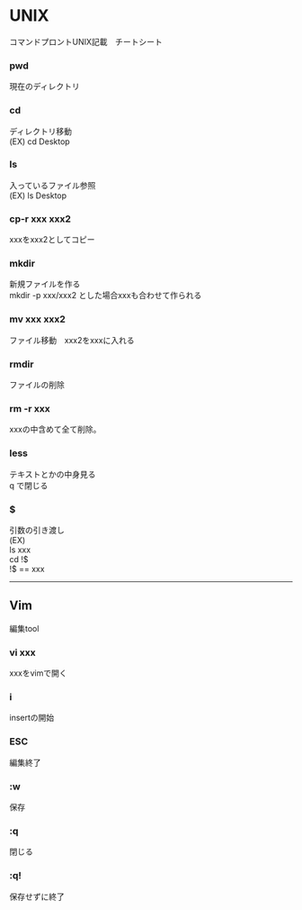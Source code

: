 # UNIX
コマンドプロントUNIX記載　チートシート


### pwd
現在のディレクトリ  

### cd  
ディレクトリ移動  
(EX) cd Desktop  

### ls  
入っているファイル参照  
(EX) ls Desktop  

### cp-r xxx xxx2  
xxxをxxx2としてコピー  

### mkdir  
新規ファイルを作る  
mkdir -p xxx/xxx2 とした場合xxxも合わせて作られる  

### mv xxx xxx2  
ファイル移動　xxx2をxxxに入れる  

### rmdir  
ファイルの削除  

### rm -r xxx  
xxxの中含めて全て削除。  

### less  
テキストとかの中身見る  
q で閉じる  

### $  
引数の引き渡し  
(EX)  
ls xxx  
cd !$  
!$ == xxx  

***

## Vim 
編集tool

### vi xxx  
xxxをvimで開く

### i  
insertの開始  

### ESC  
編集終了  

### :w  
保存  

### :q  
閉じる  

### :q!  
保存せずに終了  




